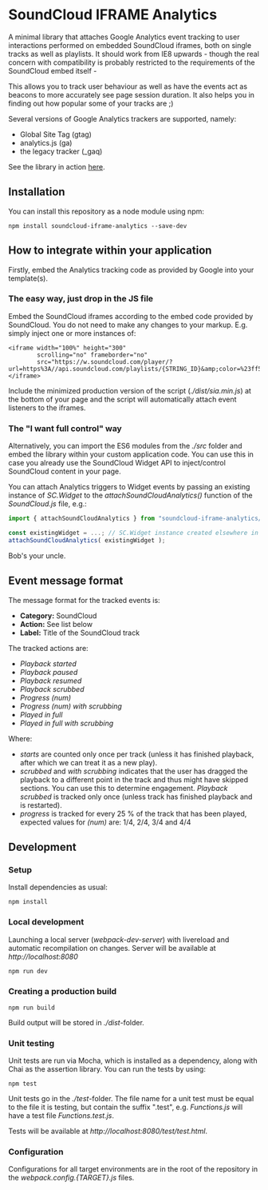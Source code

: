 SoundCloud IFRAME Analytics
===========================

A minimal library that attaches Google Analytics event tracking to user interactions
performed on embedded SoundCloud iframes, both on single tracks as well as playlists. It should
work from IE8 upwards - though the real concern with compatibility is probably restricted to the
requirements of the SoundCloud embed itself -

This allows you to track user behaviour as well as have the events act as beacons to
more accurately see page session duration. It also helps you in finding out how popular
some of your tracks are ;)

Several versions of Google Analytics trackers are supported, namely:

* Global Site Tag (gtag)
* analytics.js (ga)
* the legacy tracker (_gaq)

See the library in action [here](http://rawgit.com/igorski/soundcloud-iframe-analytics/master/dist/index.html).

## Installation

You can install this repository as a node module using npm:

    npm install soundcloud-iframe-analytics --save-dev

## How to integrate within your application

Firstly, embed the Analytics tracking code as provided by Google into your template(s).

### The easy way, just drop in the JS file

Embed the SoundCloud iframes according to the embed code provided by SoundCloud. You do not need to make
any changes to your markup. E.g. simply inject one or more instances of:

    <iframe width="100%" height="300"
            scrolling="no" frameborder="no"
            src="https://w.soundcloud.com/player/?url=https%3A//api.soundcloud.com/playlists/{STRING_ID}&amp;color=%23ff5500&amp;auto_play=false&amp;hide_related=false&amp;show_comments=true&amp;show_user=true&amp;show_reposts=false&amp;show_teaser=true">
    </iframe>

Include the minimized production version of the script (_./dist/sia.min.js_) at the bottom of your page
and the script will automatically attach event listeners to the iframes.

### The "I want full control" way

Alternatively, you can import the ES6 modules from the _./src_ folder and embed the library
within your custom application code. You can use this in case you already use the SoundCloud Widget
API to inject/control SoundCloud content in your page.

You can attach Analytics triggers to Widget events by passing an existing instance of _SC.Widget_ to
the _attachSoundCloudAnalytics()_ function of the _SoundCloud.js_ file, e.g.:

```JavaScript
import { attachSoundCloudAnalytics } from "soundcloud-iframe-analytics/src/soundcloud/SoundCloud";

const existingWidget = ...; // SC.Widget instance created elsewhere in your application
attachSoundCloudAnalytics( existingWidget );
```

Bob's your uncle.

## Event message format

The message format for the tracked events is:

 * **Category:** SoundCloud
 * **Action:** See list below
 * **Label:** Title of the SoundCloud track

The tracked actions are:

 * _Playback started_
 * _Playback paused_
 * _Playback resumed_
 * _Playback scrubbed_
 * _Progress (num)_
 * _Progress (num) with scrubbing_
 * _Played in full_
 * _Played in full with scrubbing_

Where:

* _starts_ are counted only once per track (unless it has finished playback, after which we can treat
it as a new play).
* _scrubbed_ and _with scrubbing_ indicates that the user has dragged the playback to a different point in the track and thus
might have skipped sections. You can use this to determine engagement. _Playback scrubbed_ is tracked only
once (unless track has finished playback and is restarted).
* _progress_ is tracked for every 25 % of the track that has been played, expected values for _(num)_ are: 1/4, 2/4, 3/4 and 4/4

## Development

### Setup

Install dependencies as usual:

    npm install

### Local development

Launching a local server (_webpack-dev-server_) with livereload and
automatic recompilation on changes. Server will be available at
_http://localhost:8080_

    npm run dev

### Creating a production build

    npm run build

Build output will be stored in _./dist_-folder.

### Unit testing

Unit tests are run via Mocha, which is installed as a dependency, along
with Chai as the assertion library. You can run the tests by using:

    npm test

Unit tests go in the _./test_-folder. The file name for a unit test must
be equal to the file it is testing, but contain the suffix ".test",
e.g. _Functions.js_ will have a test file _Functions.test.js_.

Tests will be available at _http://localhost:8080/test/test.html_.

### Configuration

Configurations for all target environments are in the root of the
repository in the _webpack.config.{TARGET}.js_ files.
